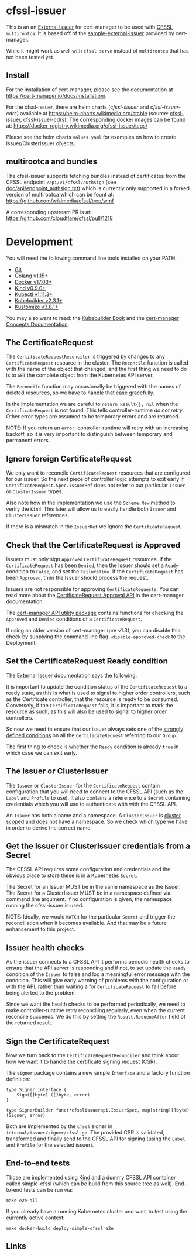 # cfssl-issuer

This is an an [External Issuer] for cert-manager to be used with [CFSSL] `multirootca`.
It is based off of the [sample-external-issuer] provided by cert-manager.

While it might work as well with `cfssl serve` instead of `multirootca` that has not been tested yet.

## Install
For the installation of cert-manager, please see the documentation at https://cert-manager.io/docs/installation/.

For the cfssl-issuer, there are helm charts (_cfssl-issuer_ and _cfssl-issuer-cdrs_) available at https://helm-charts.wikimedia.org/stable (source: [cfssl-issuer](https://gerrit.wikimedia.org/r/plugins/gitiles/operations/deployment-charts/+/refs/heads/master/charts/cfssl-issuer/), [cfssl-issuer-cdrs](https://gerrit.wikimedia.org/r/plugins/gitiles/operations/deployment-charts/+/refs/heads/master/charts/cfssl-issuer-crds/)). The corresponding docker images can be found at: https://docker-registry.wikimedia.org/cfssl-issuer/tags/

Please see the helm charts `values.yaml` for examples on how to create Issuer/ClusterIssuer objects.

## multirootca and bundles
The cfssl-issuer supports fetching bundles instead of certificates from the CFSSL endpoint `/api/v1/cfssl/authsign` (see [doc/api/endpoint_authsign.txt](https://github.com/cloudflare/cfssl/blob/master/doc/api/endpoint_authsign.txt)) which is currently only supported in a forked version of multirootca which can be fount at: https://github.com/wikimedia/cfssl/tree/wmf

A corresponding upstream PR is at: https://github.com/cloudflare/cfssl/pull/1218


# Development

You will need the following command line tools installed on your PATH:

* [Git](https://git-scm.com/)
* [Golang v1.15+](https://golang.org/)
* [Docker v17.03+](https://docs.docker.com/install/)
* [Kind v0.9.0+](https://kind.sigs.k8s.io/docs/user/quick-start/)
* [Kubectl v1.11.3+](https://kubernetes.io/docs/tasks/tools/install-kubectl/)
* [Kubebuilder v2.3.1+](https://book.kubebuilder.io/quick-start.html#installation)
* [Kustomize v3.8.1+](https://kustomize.io/)

You may also want to read: the [Kubebuilder Book] and the [cert-manager Concepts Documentation].

## The CertificateRequest

The `CertificateRequestReconciler` is triggered by changes to any `CertificateRequest` resource in the cluster.
The `Reconcile` function is called with the name of the object that changed, and
the first thing we need to do is to `GET` the complete object from the Kubernetes API server.

The `Reconcile` function may occasionally be triggered with the names of deleted resources,
so we have to handle that case gracefully.

In the implementation we are careful to `return Result{}, nil` when the `CertificateRequest` is not found.
This tells controller-runtime *do not retry*.
Other error types are assumed to be temporary errors and are returned.

NOTE: If you return an `error`, controller-runtime will retry with an increasing backoff,
so it is very important to distinguish between temporary and permanent errors.

## Ignore foreign CertificateRequest

We only want to reconcile `CertificateRequest` resources that are configured for our issuer.
So the next piece of controller logic attempts to exit early if `CertificateRequest.Spec.IssuerRef` does not refer to our particular `Issuer` or `ClusterIssuer` types.

Also note how in the implementation we use the `Scheme.New`  method to verify the `Kind`.
This later will allow us to easily handle both `Issuer` and `ClusterIssuer` references.

If there is a mismatch in the `IssuerRef` we ignore the `CertificateRequest`.

## Check that the CertificateRequest is Approved

Issuers must only sign `Approved` `CertificateRequest` resources.
If the `CertificateRequest` has been `Denied`, then the Issuer should set a
`Ready` condition to `False`, and set the `FailureTime`.
If the `CertificateRequest` has been `Approved`, then the Issuer should process
the request.

Issuers are not responsible for approving `CertificateRequests`.
You can read more about the [CertificateRequest Approval API][] in the cert-manager documentation.

[CertificateRequest Approval API]: https://cert-manager.io/docs/concepts/certificaterequest/#approval

The [cert-manager API utility package][] contains functions for checking the `Approved` and `Denied` conditions of a `CertificateRequest`.

[cert-manager API utility package]: https://pkg.go.dev/github.com/jetstack/cert-manager@v1.3.0/pkg/api/util#CertificateRequestIsApproved

If using an older version of cert-manager (pre v1.3), you can disable this check
by supplying the command line flag `-disable-approved-check` to the Deployment.

## Set the CertificateRequest Ready condition

The [External Issuer] documentation says the following:

 It is important to update the condition status of the `CertificateRequest` to a ready state,
 as this is what is used to signal to higher order controllers, such as the Certificate controller, that the resource is ready to be consumed.
 Conversely, if the `CertificateRequest` fails, it is important to mark the resource as such, as this will also be used to signal to higher order controllers.

So now we need to ensure that our issuer always sets one of the [strongly defined conditions](https://cert-manager.io/docs/concepts/certificaterequest/#conditions)
on all the `CertificateRequest` referring to our `Group`.

The first thing to check is whether the `Ready` condition is already `true` in which case we can exit early.

## The Issuer or ClusterIssuer

The `Issuer` or `ClusterIssuer` for the `CertificateRequest` contain configuration that you will need to connect to the CFSSL API (such as the `Label` and `Profile` to use).
It also contains a reference to a `Secret` containing credentials which you will use to authenticate with with the CFSSL API.

An `Issuer` has both a name and a namespace.
A `ClusterIssuer` is [cluster scoped](https://kubernetes.io/docs/concepts/overview/working-with-objects/namespaces/#not-all-objects-are-in-a-namespace) and does not have a namespace.
So we check which type we have in order to derive the correct name.

## Get the Issuer or ClusterIssuer credentials from a Secret

The CFSSL API requires some configuration and credentials and the obvious place to store these is in a Kubernetes `Secret`.

The Secret for an Issuer MUST be in the same namespace as the Issuer.
The Secret for a ClusterIssuer MUST be in a namespace defined via command line argument. If no configuration is given, the namespace running the cfssl-issuer is used.

NOTE: Ideally, we would `WATCH` for the particular `Secret` and trigger the reconciliation when it becomes available.
And that may be a future enhancement to this project.


## Issuer health checks

As the issuer connects to a CFSSL API it performs periodic health checks to ensure that the API server is responding and if not,
to set update the `Ready` condition of the `Issuer` to false and log a meaningful error message with the condition.
This will give early warning of problems with the configuration or with the API,
rather than waiting a for `CertificateRequest` to fail before being alerted to the problem.

Since we want the health checks to be performed periodically,
we need to make controller-runtime retry reconciling regularly, even when the current reconcile succeeds.
We do this by setting the `Result.RequeueAfter` field of the returned result.


## Sign the CertificateRequest

Now we turn back to the `CertificateRequestReconciler` and think about how we want it to handle the certificate signing request (CSR).

The `signer` package contains a new simple `Interface` and a factory function definition:

```
type Signer interface {
    Sign([]byte) ([]byte, error)
}

type SignerBuilder func(*cfsslissuerapi.IssuerSpec, map[string][]byte) (Signer, error)
```

Both are implemented by the `cfssl` signer in `internal/issuer/signer/cfssl.go`. The provided CSR is validated, transformed and finally send to the CFSSL API for signing (using the `Label` and `Profile` for the selected issuer).

## End-to-end tests

Those are implemented using [Kind] and a dummy CFSSL API container called simple-cfssl (which can be build from this source tree as well). End-to-end tests can be run via:
```
make e2e-all
```

If you already have a running Kubernetes cluster and want to test using the currently active context:
```
make docker-build deploy-simple-cfssl e2e
```

## Links

[External Issuer]: https://cert-manager.io/docs/contributing/external-issuers
[CFSSL]: https://github.com/cloudflare/cfssl
[cert-manager Concepts Documentation]: https://cert-manager.io/docs/concepts
[Kubebuilder Book]: https://book.kubebuilder.io
[kube-rbac-proxy]: https://github.com/brancz/kube-rbac-proxy
[Kind]: (https://kind.sigs.k8s.io/)
[sample-external-issuer]: https://github.com/cert-manager/sample-external-issuer
